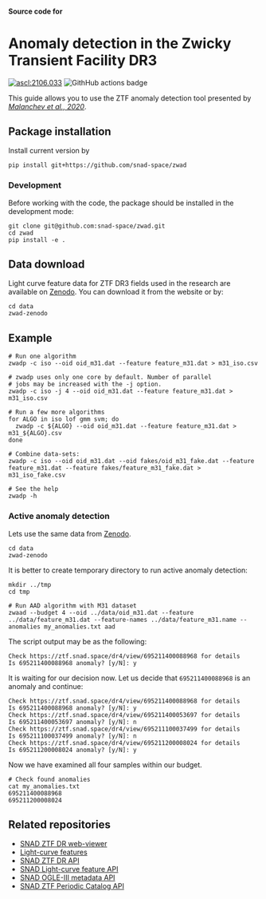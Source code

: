 #### Source code for
# Anomaly detection in the Zwicky Transient Facility DR3

<a href="https://ascl.net/2106.033"><img src="https://img.shields.io/badge/ascl-2106.033-blue.svg?colorB=262255" alt="ascl:2106.033" /></a> ![GithHub actions badge](https://github.com/snad-space/zwad/actions/workflows/python.yml/badge.svg)

This guide allows you to use the ZTF anomaly detection tool presented by [*Malanchev et al., 2020*](https://arxiv.org/abs/2012.01419).

## Package installation

Install current version by
```shell
pip install git+https://github.com/snad-space/zwad
```

### Development
Before working with the code, the package should be installed in the development
mode:
```shell
git clone git@github.com:snad-space/zwad.git
cd zwad
pip install -e .
```

## Data download
Light curve feature data for ZTF DR3 fields used in the research are available on [Zenodo](https://zenodo.org/record/4318700).
You can download it from the website or by:
```shell
cd data
zwad-zenodo
```

## Example

```shell
# Run one algorithm
zwadp -c iso --oid oid_m31.dat --feature feature_m31.dat > m31_iso.csv

# zwadp uses only one core by default. Number of parallel
# jobs may be increased with the -j option.
zwadp -c iso -j 4 --oid oid_m31.dat --feature feature_m31.dat > m31_iso.csv

# Run a few more algorithms
for ALGO in iso lof gmm svm; do
  zwadp -c ${ALGO} --oid oid_m31.dat --feature feature_m31.dat > m31_${ALGO}.csv
done

# Combine data-sets:
zwadp -c iso --oid oid_m31.dat --oid fakes/oid_m31_fake.dat --feature feature_m31.dat --feature fakes/feature_m31_fake.dat > m31_iso_fake.csv

# See the help
zwadp -h
```

### Active anomaly detection

Lets use the same data from [Zenodo](https://zenodo.org/record/4318700).
```shell
cd data
zwad-zenodo
```

It is better to create temporary directory to run active anomaly detection:
```shell
mkdir ../tmp
cd tmp
```

```shell
# Run AAD algorithm with M31 dataset
zwaad --budget 4 --oid ../data/oid_m31.dat --feature ../data/feature_m31.dat --feature-names ../data/feature_m31.name --anomalies my_anomalies.txt aad
```

The script output may be as the following:
```
Check https://ztf.snad.space/dr4/view/695211400088968 for details
Is 695211400088968 anomaly? [y/N]: y
```
It is waiting for our decision now. Let us decide that `695211400088968` is an anomaly and continue:
```
Check https://ztf.snad.space/dr4/view/695211400088968 for details
Is 695211400088968 anomaly? [y/N]: y
Check https://ztf.snad.space/dr4/view/695211400053697 for details
Is 695211400053697 anomaly? [y/N]: n
Check https://ztf.snad.space/dr4/view/695211100037499 for details
Is 695211100037499 anomaly? [y/N]: n
Check https://ztf.snad.space/dr4/view/695211200008024 for details
Is 695211200008024 anomaly? [y/N]: y
```

Now we have examined all four samples within our budget.
```shell
# Check found anomalies
cat my_anomalies.txt
695211400088968
695211200008024
```

## Related repositories
- [SNAD ZTF DR web-viewer](https://github.com/snad-space/ztf-viewer)
- [Light-curve features](https://github.com/hombit/light-curve)
- [SNAD ZTF DR API](https://github.com/snad-space/snad-ztf-db)
- [SNAD Light-curve feature API](https://github.com/snad-space/web-light-curve-features)
- [SNAD OGLE-III metadata API](https://github.com/snad-space/snad-ogle3)
- [SNAD ZTF Periodic Catalog API](https://github.com/snad-space/ztf-periodic-catalog-db)
